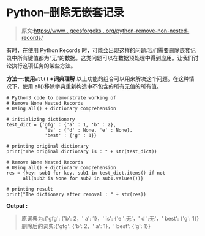 # Python–删除无嵌套记录

> 原文:[https://www . geesforgeks . org/python-remove-non-nested-records/](https://www.geeksforgeeks.org/python-remove-none-nested-records/)

有时，在使用 Python Records 时，可能会出现这样的问题:我们需要删除嵌套记录中所有键值都为“无”的数据。这类问题可以在数据预处理中得到应用。让我们讨论执行这项任务的某些方法。

**方法一:使用`all()` +词典理解**
以上功能的组合可以用来解决这个问题。在这种情况下，使用 all()移除字典重新构造中不包含的所有无值的所有值。

```
# Python3 code to demonstrate working of 
# Remove None Nested Records
# Using all() + dictionary comprehension

# initializing dictionary
test_dict = {'gfg' : {'a' : 1, 'b' : 2}, 
              'is' : {'d' : None, 'e' : None}, 
              'best' : {'g' : 1}}

# printing original dictionary
print("The original dictionary is : " + str(test_dict))

# Remove None Nested Records
# Using all() + dictionary comprehension
res = {key: sub1 for key, sub1 in test_dict.items() if not
      all(sub2 is None for sub2 in sub1.values())}

# printing result 
print("The dictionary after removal : " + str(res)) 
```

**Output :**

> 原词典为:{'gfg': {'b': 2，' a': 1}，' is': {'e ':无'，' d ':无'，' best': {'g': 1}}
> 删除后的词典:{'gfg': {'b': 2，' a': 1}，' best': {'g': 1}}